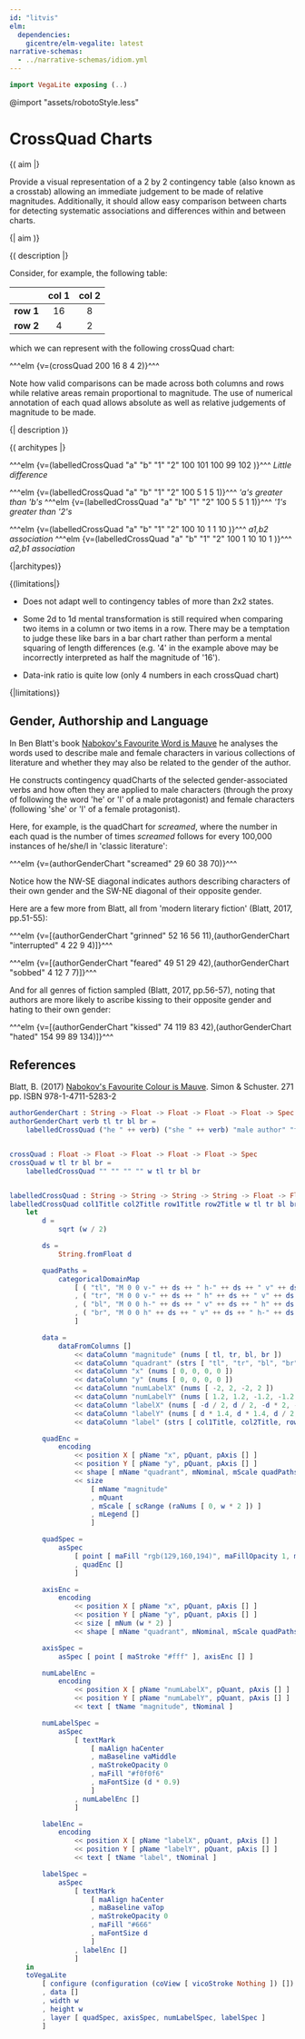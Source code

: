 ```yaml
---
id: "litvis"
elm:
  dependencies:
    gicentre/elm-vegalite: latest
narrative-schemas:
  - ../narrative-schemas/idiom.yml
---
```


```elm {l=hidden}
import VegaLite exposing (..)
```

@import "assets/robotoStyle.less"

# CrossQuad Charts

{( aim |}

Provide a visual representation of a 2 by 2 contingency table (also known as a crosstab) allowing an immediate judgement to be made of relative magnitudes.
Additionally, it should allow easy comparison between charts for detecting systematic associations and differences within and between charts.

{| aim )}

{( description |}

Consider, for example, the following table:

|           | col 1 | col 2 |
| --------- | :---: | :---: |
| **row 1** |  16   |   8   |
| **row 2** |   4   |   2   |

which we can represent with the following crossQuad chart:

^^^elm {v=(crossQuad 200 16 8 4 2)}^^^

Note how valid comparisons can be made across both columns and rows while relative areas remain proportional to magnitude.
The use of numerical annotation of each quad allows absolute as well as relative judgements of magnitude to be made.

{| description )}

{( architypes |}

^^^elm {v=(labelledCrossQuad "a" "b" "1" "2" 100 101 100 99 102 )}^^^
_Little difference_

^^^elm {v=(labelledCrossQuad "a" "b" "1" "2" 100 5 1 5 1)}^^^
_'a's greater than 'b's_
^^^elm {v=(labelledCrossQuad "a" "b" "1" "2" 100 5 5 1 1)}^^^
_'1's greater than '2's_

^^^elm {v=(labelledCrossQuad "a" "b" "1" "2" 100 10 1 1 10 )}^^^
_a1,b2 association_
^^^elm {v=(labelledCrossQuad "a" "b" "1" "2" 100 1 10 10 1 )}^^^
_a2,b1 association_

{|architypes)}

{(limitations|}

- Does not adapt well to contingency tables of more than 2x2 states.

- Some 2d to 1d mental transformation is still required when comparing two items in a column or two items in a row.
  There may be a temptation to judge these like bars in a bar chart rather than perform a mental squaring of length differences (e.g. '4' in the example above may be incorrectly interpreted as half the magnitude of '16').

- Data-ink ratio is quite low (only 4 numbers in each crossQuad chart)

{|limitations)}

## Gender, Authorship and Language

In Ben Blatt's book [Nabokov's Favourite Word is Mauve](http://www.simonandschuster.com/books/Nabokovs-Favorite-Word-Is-Mauve/Ben-Blatt/9781501105388) he analyses the words used to describe male and female characters in various collections of literature and whether they may also be related to the gender of the author.

He constructs contingency quadCharts of the selected gender-associated verbs and how often they are applied to male characters (through the proxy of following the word 'he' or 'I' of a male protagonist) and female characters (following 'she' or 'I' of a female protagonist).

Here, for example, is the quadChart for _screamed_, where the number in each quad is the number of times _screamed_ follows for every 100,000 instances of he/she/I in 'classic literature':

^^^elm {v=(authorGenderChart "screamed" 29 60 38 70)}^^^

Notice how the NW-SE diagonal indicates authors describing characters of their own gender and the SW-NE diagonal of their opposite gender.

Here are a few more from Blatt, all from 'modern literary fiction' (Blatt, 2017, pp.51-55):

^^^elm {v=[(authorGenderChart "grinned" 52 16 56 11),(authorGenderChart "interrupted" 4 22 9 4)]}^^^

^^^elm {v=[(authorGenderChart "feared" 49 51 29 42),(authorGenderChart "sobbed" 4 12 7 7)]}^^^

And for all genres of fiction sampled (Blatt, 2017, pp.56-57), noting that authors are more likely to ascribe kissing to their opposite gender and hating to their own gender:

^^^elm {v=[(authorGenderChart "kissed" 74 119 83 42),(authorGenderChart "hated" 154 99 89 134)]}^^^

## References

Blatt, B. (2017) [Nabokov's Favourite Colour is Mauve](http://www.simonandschuster.com/books/Nabokovs-Favorite-Word-Is-Mauve/Ben-Blatt/9781501105388). Simon & Schuster. 271 pp. ISBN 978-1-4711-5283-2

```elm {l=hidden}
authorGenderChart : String -> Float -> Float -> Float -> Float -> Spec
authorGenderChart verb tl tr bl br =
    labelledCrossQuad ("he " ++ verb) ("she " ++ verb) "male author" "female author" 200 tl tr bl br


crossQuad : Float -> Float -> Float -> Float -> Float -> Spec
crossQuad w tl tr bl br =
    labelledCrossQuad "" "" "" "" w tl tr bl br


labelledCrossQuad : String -> String -> String -> String -> Float -> Float -> Float -> Float -> Float -> Spec
labelledCrossQuad col1Title col2Title row1Title row2Title w tl tr bl br =
    let
        d =
            sqrt (w / 2)

        ds =
            String.fromFloat d

        quadPaths =
            categoricalDomainMap
                [ ( "tl", "M 0 0 v-" ++ ds ++ " h-" ++ ds ++ " v" ++ ds ++ "z" )
                , ( "tr", "M 0 0 v-" ++ ds ++ " h" ++ ds ++ " v" ++ ds ++ "z" )
                , ( "bl", "M 0 0 h-" ++ ds ++ " v" ++ ds ++ " h" ++ ds ++ "z" )
                , ( "br", "M 0 0 h" ++ ds ++ " v" ++ ds ++ " h-" ++ ds ++ "z" )
                ]

        data =
            dataFromColumns []
                << dataColumn "magnitude" (nums [ tl, tr, bl, br ])
                << dataColumn "quadrant" (strs [ "tl", "tr", "bl", "br" ])
                << dataColumn "x" (nums [ 0, 0, 0, 0 ])
                << dataColumn "y" (nums [ 0, 0, 0, 0 ])
                << dataColumn "numLabelX" (nums [ -2, 2, -2, 2 ])
                << dataColumn "numLabelY" (nums [ 1.2, 1.2, -1.2, -1.2 ])
                << dataColumn "labelX" (nums [ -d / 2, d / 2, -d * 2, -d * 2 ])
                << dataColumn "labelY" (nums [ d * 1.4, d * 1.4, d / 2, -d / 2 ])
                << dataColumn "label" (strs [ col1Title, col2Title, row1Title, row2Title ])

        quadEnc =
            encoding
                << position X [ pName "x", pQuant, pAxis [] ]
                << position Y [ pName "y", pQuant, pAxis [] ]
                << shape [ mName "quadrant", mNominal, mScale quadPaths, mLegend [] ]
                << size
                    [ mName "magnitude"
                    , mQuant
                    , mScale [ scRange (raNums [ 0, w * 2 ]) ]
                    , mLegend []
                    ]

        quadSpec =
            asSpec
                [ point [ maFill "rgb(129,160,194)", maFillOpacity 1, maStroke "#fff", maStrokeWidth 0 ]
                , quadEnc []
                ]

        axisEnc =
            encoding
                << position X [ pName "x", pQuant, pAxis [] ]
                << position Y [ pName "y", pQuant, pAxis [] ]
                << size [ mNum (w * 2) ]
                << shape [ mName "quadrant", mNominal, mScale quadPaths, mLegend [] ]

        axisSpec =
            asSpec [ point [ maStroke "#fff" ], axisEnc [] ]

        numLabelEnc =
            encoding
                << position X [ pName "numLabelX", pQuant, pAxis [] ]
                << position Y [ pName "numLabelY", pQuant, pAxis [] ]
                << text [ tName "magnitude", tNominal ]

        numLabelSpec =
            asSpec
                [ textMark
                    [ maAlign haCenter
                    , maBaseline vaMiddle
                    , maStrokeOpacity 0
                    , maFill "#f0f0f6"
                    , maFontSize (d * 0.9)
                    ]
                , numLabelEnc []
                ]

        labelEnc =
            encoding
                << position X [ pName "labelX", pQuant, pAxis [] ]
                << position Y [ pName "labelY", pQuant, pAxis [] ]
                << text [ tName "label", tNominal ]

        labelSpec =
            asSpec
                [ textMark
                    [ maAlign haCenter
                    , maBaseline vaTop
                    , maStrokeOpacity 0
                    , maFill "#666"
                    , maFontSize d
                    ]
                , labelEnc []
                ]
    in
    toVegaLite
        [ configure (configuration (coView [ vicoStroke Nothing ]) [])
        , data []
        , width w
        , height w
        , layer [ quadSpec, axisSpec, numLabelSpec, labelSpec ]
        ]
```
